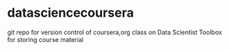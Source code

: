 datasciencecoursera
===================

git repo for version control of coursera,org class on Data Scientist Toolbox for storing course material
